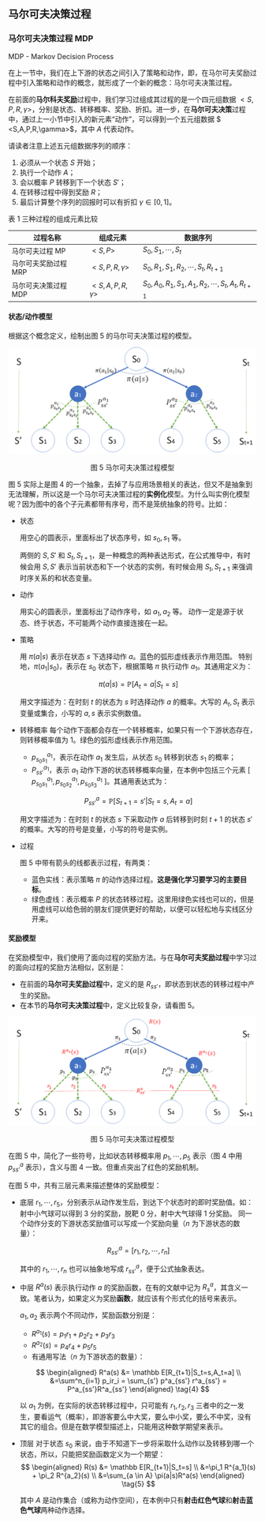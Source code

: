 ## 马尔可夫决策过程

### 马尔可夫决策过程 MDP

MDP - Markov Decision Process

在上一节中，我们在上下游的状态之间引入了策略和动作，即，在马尔可夫奖励过程中引入策略和动作的概念，就形成了一个新的概念：马尔可夫决策过程。

在前面的**马尔科夫奖励**过程中，我们学习过组成其过程的是一个四元组数据 $<S,P,R,\gamma>$，分别是状态、转移概率、奖励、折扣。进一步，在**马尔可夫决策**过程中，通过上一小节中引入的新元素“动作”，可以得到一个五元组数据 $ <S,A,P,R,\gamma>$，其中 $A$ 代表动作。

请读者注意上述五元组数据序列的顺序：
1. 必须从一个状态 $S$ 开始；
2. 执行一个动作 $A$；
3. 会以概率 $P$ 转移到下一个状态 $S'$；
4. 在转移过程中得到奖励 $R$；
5. 最后计算整个序列的回报时可以有折扣 $\gamma \in [0,1]$。

表 1 三种过程的组成元素比较

|过程名称|组成元素|数据序列|
|-|-|-|
|马尔可夫过程 MP|$<S,P>$|$S_0,S_1,\cdots,S_t$|
|马尔可夫奖励过程 MRP|$<S,P,R,\gamma>$|$S_0,R_1,S_1,R_2,\cdots,S_t,R_{t+1}$|
|马尔可夫决策过程 MDP|$<S,A,P,R,\gamma>$|$S_0,A_0,R_1,S_1,A_1,R_2,\cdots,S_t,A_t,R_{t+1}$|

#### 状态/动作模型

根据这个概念定义，绘制出图 5 的马尔可夫决策过程的模型。

<center>
<img src="./img/mdp-1.png">

图 5 马尔可夫决策过程模型
</center>

图 5 实际上是图 4 的一个抽象，去掉了与应用场景相关的表达，但又不是抽象到无法理解，所以这是一个马尔可夫决策过程的**实例化**模型。为什么叫实例化模型呢？因为图中的各个子元素都带有序号，而不是笼统抽象的符号。比如：

- 状态

    用空心的圆表示，里面标出了状态序号，如 $s_0, s_1$ 等。

    两侧的 $S,S'$ 和 $S_t,S_{t+1}$，是一种概念的两种表达形式，在公式推导中，有时候会用 $S,S'$ 表示当前状态和下一个状态的实例，有时候会用 $S_t,S_{t+1}$ 来强调时序关系的和状态变量。

- 动作

    用实心的圆表示，里面标出了动作序号，如 $a_1,a_2$ 等。
    动作一定是源于状态、终于状态，不可能两个动作直接连接在一起。

- 策略

    用 $\pi(a|s)$ 表示在状态 $s$ 下选择动作 $a$。蓝色的弧形虚线表示作用范围。
    特别地，$\pi(a_1|s_0)$，表示在 $s_0$ 状态下，根据策略 $\pi$ 执行动作 $a_1$。其通用定义为：

    $$
    \pi(a|s) = \mathbb P [A_t=a|S_t=s] \tag{1}
    $$

    用文字描述为：在时刻 $t$ 的状态为 $s$ 时选择动作 $a$ 的概率。大写的 $A_t,S_t$ 表示变量或集合，小写的 $a,s$ 表示实例数值。

- 转移概率
    每个动作下面都会存在一个转移概率，如果只有一个下游状态存在，则转移概率值为 1。绿色的弧形虚线表示作用范围。

    - $p^{a_1}_{s_0s_1}$，表示在动作 $a_1$ 发生后，从状态 $s_0$ 转移到状态 $s_1$ 的概率；
    - $P^{a_1}_{ss'}$，表示 $a_1$ 动作下游的状态转移概率向量，在本例中包括三个元素 [ $p^{a_1}_{s_0 s_1},p^{a_1}_{s_0 s_2},p^{a_1}_{s_0 s_3}$ ]。其通用表达式为：

    $$
    P^a_{ss'}=\mathbb P [S_{t+1}=s'|S_t=s, A_t=a] \tag{2}
    $$

    用文字描述为：在时刻 $t$ 的状态 $s$ 下采取动作 $a$ 后转移到时刻 $t+1$ 的状态 $s'$ 的概率。大写的符号是变量，小写的符号是实例。

- 过程

    图 5 中带有箭头的线都表示过程，有两类：
    - 蓝色实线：表示策略 $\pi$ 的动作选择过程。**这是强化学习要学习的主要目标**。
    - 绿色虚线：表示概率 $P$ 的状态转移过程。这里用绿色实线也可以的，但是用虚线可以给色弱的朋友们提供更好的帮助，以便可以轻松地与实线区分开来。

#### 奖励模型

在奖励模型中，我们使用了面向过程的奖励方法。与在**马尔可夫奖励过程**中学习过的面向过程的奖励方法相似，区别是：

- 在前面的**马尔可夫奖励过程**中，定义的是 $R_{ss'}$，即状态到状态的转移过程中产生的奖励。
- 在本节的**马尔可夫决策过程**中，定义比较复杂，请看图 5。

<center>
<img src="./img/mdp-2.png">

图 5 马尔可夫决策过程模型
</center>

在图 5 中，简化了一些符号，比如状态转移概率用 $p_1,\cdots,p_5$ 表示（图 4 中用 $p^a_{ss'}$ 表示），含义与图 4 一致。但重点突出了红色的奖励机制。

在图 5 中，共有三层元素来描述整体的奖励模型：

- 底层
    $r_1,\cdots,r_5$，分别表示从动作发生后，到达下个状态时的即时奖励值。如：射中小气球可以得到 3 分的奖励，脱靶 0 分，射中大气球得 1 分奖励。
    同一个动作分支的下游状态奖励值可以写成一个奖励向量（$n$ 为下游状态的数量）：

    $$
    R^a_{ss'} = [r_1, r_2, \cdots, r_n] \tag{3}
    $$

    其中的 $r_1,\cdots,r_n$ 也可以抽象地写成 $r^a_{ss'}$，便于公式抽象表达。

- 中层
    $R^a(s)$ 表示执行动作 $a$ 的奖励函数，在有的文献中记为 $R^a_s$，其含义一致。笔者认为，如果定义为奖励**函数**，就应该有个形式化的括号来表示。
    
    $a_1,a_2$ 表示两个不同动作，奖励函数分别是：
    - $R^{a_1}(s)=p_1 r_1 + p_2 r_2 + p_3 r_3$
    - $R^{a_2}(s)=p_4 r_4 + p_5 r_5$
    - 有通用写法（$n$ 为下游状态的数量）：

    $$
    \begin{aligned}
    R^a(s) &= \mathbb E[R_{t+1}|S_t=s,A_t=a]
    \\
    &=\sum^n_{i=1} p_ir_i = \sum_{s'} p^a_{ss'} r^a_{ss'} = P^a_{ss'}R^a_{ss'}
    \end{aligned}
    \tag{4}
    $$

    以 $a_1$ 为例，在实际的状态转移过程中，只可能有 $r_1,r_2,r_3$ 三者中的之一发生，要看运气（概率），即游客要么中大奖，要么中小奖，要么不中奖，没有其它的组合。但是在数学模型描述上，只能用这种数学期望来表示。



- 顶层
    对于状态 $s_0$ 来说，由于不知道下一步将采取什么动作以及转移到哪一个状态，所以，只能把奖励函数定义为一个期望：
    $$
    \begin{aligned}
    R(s) &= \mathbb E[R_{t+1}|S_t=s]
    \\
    &=\pi_1 R^{a_1}(s) + \pi_2 R^{a_2}(s)
    \\
    &=\sum_{a \in A} \pi(a|s)R^a(s)
    \end{aligned}
    \tag{5}
    $$

    其中 $A$ 是动作集合（或称为动作空间），在本例中只有**射击红色气球**和**射击蓝色气球**两种动作选择。
